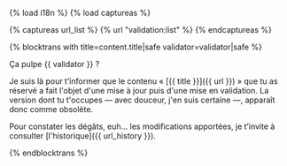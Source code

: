 {% load i18n %}
{% load captureas %}

{% captureas url_list %}
    {% url "validation:list" %}
{% endcaptureas %}

{% blocktrans with title=content.title|safe validator=validator|safe %}

Ça pulpe {{ validator }} ?

Je suis là pour t’informer que le contenu « [{{ title }}]({{ url }}) » que tu 
as réservé a fait l'objet d'une mise à jour puis d'une mise en validation. La 
version dont tu t'occupes — avec douceur, j'en suis certaine —, apparaît donc comme 
obsolète.

Pour constater les dégâts, euh… les modifications apportées, 
je t’invite à consulter [l'historique]({{ url_history }}).

{%  endblocktrans %}
